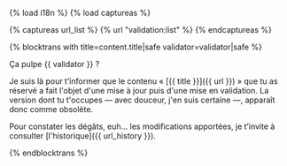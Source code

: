 {% load i18n %}
{% load captureas %}

{% captureas url_list %}
    {% url "validation:list" %}
{% endcaptureas %}

{% blocktrans with title=content.title|safe validator=validator|safe %}

Ça pulpe {{ validator }} ?

Je suis là pour t’informer que le contenu « [{{ title }}]({{ url }}) » que tu 
as réservé a fait l'objet d'une mise à jour puis d'une mise en validation. La 
version dont tu t'occupes — avec douceur, j'en suis certaine —, apparaît donc comme 
obsolète.

Pour constater les dégâts, euh… les modifications apportées, 
je t’invite à consulter [l'historique]({{ url_history }}).

{%  endblocktrans %}
